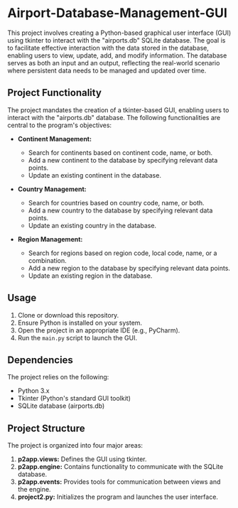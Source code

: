 # Airport-Database-Management-GUI

This project involves creating a Python-based graphical user interface (GUI) using tkinter to interact with the "airports.db" SQLite database. The goal is to facilitate effective interaction with the data stored in the database, enabling users to view, update, add, and modify information. The database serves as both an input and an output, reflecting the real-world scenario where persistent data needs to be managed and updated over time.

## Project Functionality

The project mandates the creation of a tkinter-based GUI, enabling users to interact with the "airports.db" database. The following functionalities are central to the program's objectives:

- **Continent Management:**
  - Search for continents based on continent code, name, or both.
  - Add a new continent to the database by specifying relevant data points.
  - Update an existing continent in the database.

- **Country Management:**
  - Search for countries based on country code, name, or both.
  - Add a new country to the database by specifying relevant data points.
  - Update an existing country in the database.

- **Region Management:**
  - Search for regions based on region code, local code, name, or a combination.
  - Add a new region to the database by specifying relevant data points.
  - Update an existing region in the database.

## Usage

1. Clone or download this repository.
2. Ensure Python is installed on your system.
3. Open the project in an appropriate IDE (e.g., PyCharm).
4. Run the `main.py` script to launch the GUI.

## Dependencies

The project relies on the following:

- Python 3.x
- Tkinter (Python's standard GUI toolkit)
- SQLite database (airports.db)

## Project Structure

The project is organized into four major areas:
1. **p2app.views:** Defines the GUI using tkinter.
2. **p2app.engine:** Contains functionality to communicate with the SQLite database.
3. **p2app.events:** Provides tools for communication between views and the engine.
4. **project2.py:** Initializes the program and launches the user interface.
